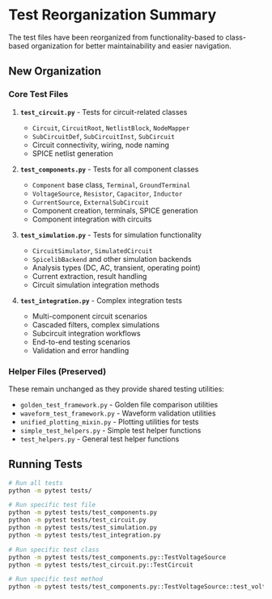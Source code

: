 # Test Reorganization Summary

The test files have been reorganized from functionality-based to class-based organization for better maintainability and easier navigation.

## New Organization

### Core Test Files

1. **`test_circuit.py`** - Tests for circuit-related classes
   - `Circuit`, `CircuitRoot`, `NetlistBlock`, `NodeMapper`  
   - `SubCircuitDef`, `SubCircuitInst`, `SubCircuit`
   - Circuit connectivity, wiring, node naming
   - SPICE netlist generation

2. **`test_components.py`** - Tests for all component classes
   - `Component` base class, `Terminal`, `GroundTerminal`
   - `VoltageSource`, `Resistor`, `Capacitor`, `Inductor`
   - `CurrentSource`, `ExternalSubCircuit` 
   - Component creation, terminals, SPICE generation
   - Component integration with circuits

3. **`test_simulation.py`** - Tests for simulation functionality
   - `CircuitSimulator`, `SimulatedCircuit`
   - `SpicelibBackend` and other simulation backends
   - Analysis types (DC, AC, transient, operating point)
   - Current extraction, result handling
   - Circuit simulation integration methods

4. **`test_integration.py`** - Complex integration tests
   - Multi-component circuit scenarios
   - Cascaded filters, complex simulations
   - Subcircuit integration workflows
   - End-to-end testing scenarios
   - Validation and error handling

### Helper Files (Preserved)

These remain unchanged as they provide shared testing utilities:

- `golden_test_framework.py` - Golden file comparison utilities
- `waveform_test_framework.py` - Waveform validation utilities  
- `unified_plotting_mixin.py` - Plotting utilities for tests
- `simple_test_helpers.py` - Simple test helper functions
- `test_helpers.py` - General test helper functions

## Running Tests

```bash
# Run all tests
python -m pytest tests/

# Run specific test file
python -m pytest tests/test_components.py
python -m pytest tests/test_circuit.py
python -m pytest tests/test_simulation.py
python -m pytest tests/test_integration.py

# Run specific test class
python -m pytest tests/test_components.py::TestVoltageSource
python -m pytest tests/test_circuit.py::TestCircuit

# Run specific test method  
python -m pytest tests/test_components.py::TestVoltageSource::test_voltage_source_creation
```
